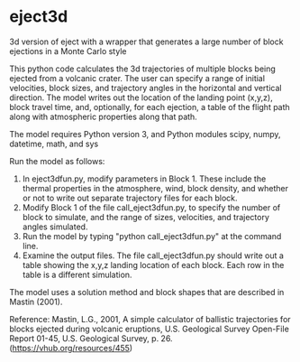 # eject3d
3d version of eject with a wrapper that generates a large number of block ejections in a Monte Carlo style

This python code calculates the 3d trajectories of multiple blocks being ejected from a volcanic crater.  The user can specify a range of initial velocities, block sizes, and trajectory angles in the horizontal and vertical direction.  The model writes out the location of the landing point (x,y,z), block travel time, and, optionally, for each ejection, a table of the flight path along with atmospheric properties along that path.

The model requires Python version 3, and Python modules scipy, numpy, datetime, math, and sys

Run the model as follows:
1)  In eject3dfun.py, modify parameters in Block 1.  These include the thermal properties in the atmosphere, wind, block density, and whether or not to write out separate trajectory files for each block.  
2)  Modify Block 1 of the file call_eject3dfun.py, to specify the number of block to simulate, and the range of sizes, velocities, and trajectory angles simulated.
3)  Run the model by typing "python call_eject3dfun.py" at the command line.
4)  Examine the output files.  The file call_eject3dfun.py should write out a table showing the x,y,z landing location of each block.  Each row in the table is a different simulation.
     
The model uses a solution method and block shapes that are described in Mastin (2001).

Reference:
Mastin, L.G., 2001, A simple calculator of ballistic trajectories for blocks ejected during volcanic eruptions, U.S. Geological Survey Open-File Report 01-45, U.S. Geological Survey, p. 26. (https://vhub.org/resources/455)
